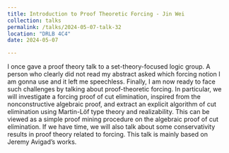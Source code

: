 ```yaml
---
title: Introduction to Proof Theoretic Forcing - Jin Wei
collection: talks
permalink: /talks/2024-05-07-talk-32
location: "DRLB 4C4"
date: 2024-05-07

---
```


I once gave a proof theory talk to a set-theory-focused logic group. A person who clearly did not read my abstract asked which forcing notion I am gonna use and it left me speechless. Finally, I am now ready to face such challenges by talking about proof-theoretic forcing. In particular, we will investigate a forcing proof of cut elimination, inspired from the nonconstructive algebraic proof, and extract an explicit algorithm of cut elimination using Martin-Löf type theory and realizability. This can be viewed as a simple proof mining procedure on the algebraic proof of cut elimination. If we have time, we will also talk about some conservativity results in proof theory related to forcing. This talk is mainly based on Jeremy Avigad’s works. 
